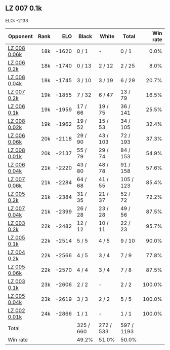 ## LZ 007 0.1k ##

ELO: -2133

Opponent | Rank | ELO | Black | White | Total | Win rate
---------|-----:|----:|-------|-------|-------|-------:
[LZ 008 0.06k](LZ%20008%200.06k.md) | 18k | -1620 | 0 / 1 | - | 0 / 1 | 0.0%
[LZ 006 0.2k](LZ%20006%200.2k.md) | 18k | -1740 | 0 / 13 | 2 / 12 | 2 / 25 | 8.0%
[LZ 008 0.04k](LZ%20008%200.04k.md) | 18k | -1745 | 3 / 10 | 3 / 19 | 6 / 29 | 20.7%
[LZ 007 0.2k](LZ%20007%200.2k.md) | 19k | -1855 | 7 / 32 | 6 / 47 | 13 / 79 | 16.5%
[LZ 006 0.1k](LZ%20006%200.1k.md) | 19k | -1959 | 17 / 66 | 19 / 75 | 36 / 141 | 25.5%
[LZ 008 0.02k](LZ%20008%200.02k.md) | 19k | -1962 | 19 / 52 | 15 / 53 | 34 / 105 | 32.4%
[LZ 006 0.06k](LZ%20006%200.06k.md) | 20k | -2118 | 29 / 90 | 43 / 103 | 72 / 193 | 37.3%
[LZ 008 0.01k](LZ%20008%200.01k.md) | 20k | -2137 | 55 / 79 | 29 / 74 | 84 / 153 | 54.9%
[LZ 006 0.04k](LZ%20006%200.04k.md) | 21k | -2220 | 43 / 80 | 48 / 78 | 91 / 158 | 57.6%
[LZ 007 0.06k](LZ%20007%200.06k.md) | 21k | -2284 | 64 / 68 | 41 / 55 | 105 / 123 | 85.4%
[LZ 005 0.2k](LZ%20005%200.2k.md) | 21k | -2384 | 31 / 35 | 21 / 37 | 52 / 72 | 72.2%
[LZ 007 0.04k](LZ%20007%200.04k.md) | 21k | -2399 | 26 / 28 | 23 / 28 | 49 / 56 | 87.5%
[LZ 003 0.2k](LZ%20003%200.2k.md) | 22k | -2482 | 12 / 12 | 10 / 11 | 22 / 23 | 95.7%
[LZ 005 0.1k](LZ%20005%200.1k.md) | 22k | -2514 | 5 / 5 | 4 / 5 | 9 / 10 | 90.0%
[LZ 004 0.2k](LZ%20004%200.2k.md) | 22k | -2566 | 4 / 5 | 3 / 4 | 7 / 9 | 77.8%
[LZ 005 0.06k](LZ%20005%200.06k.md) | 22k | -2570 | 4 / 4 | 3 / 4 | 7 / 8 | 87.5%
[LZ 003 0.1k](LZ%20003%200.1k.md) | 23k | -2606 | 2 / 2 | - | 2 / 2 | 100.0%
[LZ 005 0.04k](LZ%20005%200.04k.md) | 23k | -2619 | 3 / 3 | 2 / 2 | 5 / 5 | 100.0%
[LZ 002 0.01k](LZ%20002%200.01k.md) | 24k | -2866 | 1 / 1 | - | 1 / 1 | 100.0%
Total | | | 325 / 660 | 272 / 533 | 597 / 1193 | 
Win rate| | | 49.2% | 51.0% | 50.0% | 
